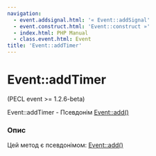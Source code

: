 ```yaml
---
navigation:
  - event.addsignal.html: '« Event::addSignal'
  - event.construct.html: 'Event::construct »'
  - index.html: PHP Manual
  - class.event.html: Event
title: 'Event::addTimer'
---
```

# Event::addTimer

(PECL event >= 1.2.6-beta)

Event::addTimer - Псевдонім [Event::add()](event.add.html)

### Опис

Цей метод є псевдонімом: [Event::add()](event.add.html)
